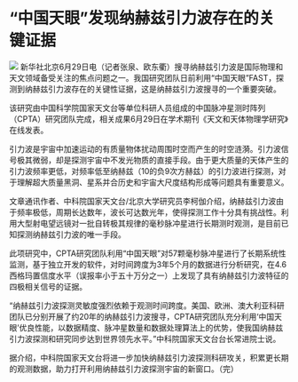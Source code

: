 

# “中国天眼”发现纳赫兹引力波存在的关键证据

![](https://inews.gtimg.com/news_bt/OoOiGpoj37PqcuMBdkIERzbANzVYfa-GKhbmvYPVXB7ZEAA/1000)
新华社北京6月29日电（记者张泉、欧东衢）搜寻纳赫兹引力波是国际物理和天文领域备受关注的焦点问题之一。我国研究团队日前利用“中国天眼”FAST，探测到纳赫兹引力波存在的关键性证据，这是纳赫兹引力波搜寻的一个重要突破。

该研究由中国科学院国家天文台等单位科研人员组成的中国脉冲星测时阵列（CPTA）研究团队完成，相关成果6月29日在学术期刊《天文和天体物理学研究》在线发表。

引力波是宇宙中加速运动的有质量物体扰动周围时空而产生的时空涟漪。引力波信号极其微弱，却是探测宇宙中不发光物质的直接手段。由于更大质量的天体产生的引力波频率更低，对频率低至纳赫兹（10的负9次方赫兹）的引力波进行探测，对于理解超大质量黑洞、星系并合历史和宇宙大尺度结构形成等问题具有重要意义。

文章通讯作者、中科院国家天文台/北京大学研究员李柯伽介绍，纳赫兹引力波由于频率极低，周期长达数年，波长可达数光年，使得探测工作十分具有挑战性。利用大型射电望远镜对一批自转极其规律的毫秒脉冲星进行长期测时观测，是目前已知探测纳赫兹引力波的唯一手段。

此项研究中，CPTA研究团队利用“中国天眼”对57颗毫秒脉冲星进行了长期系统性监测，基于独立开发的软件，对时间跨度为3年5个月的数据进行分析研究，在4.6西格玛置信度水平（误报率小于五十万分之一）上发现了具有纳赫兹引力波特征的四极相关信号的证据。

“纳赫兹引力波探测灵敏度强烈依赖于观测时间跨度。美国、欧洲、澳大利亚科研团队已分别开展了约20年的纳赫兹引力波搜寻，CPTA研究团队充分利用‘中国天眼’优良性能，以数据精度、脉冲星数量和数据处理算法上的优势，使我国纳赫兹引力波探测和研究同步达到世界领先水平。”中科院国家天文台台长常进院士说。

据介绍，中科院国家天文台将进一步加快纳赫兹引力波探测科研攻关，积累更长期的观测数据，助力打开利用纳赫兹引力波探测宇宙的新窗口。（完）

